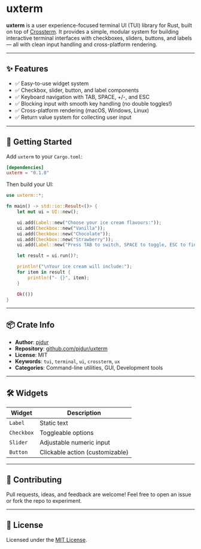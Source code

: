 # uxterm

**uxterm** is a user experience-focused terminal UI (TUI) library for Rust, built on top of [Crossterm](https://crates.io/crates/crossterm). It provides a simple, modular system for building interactive terminal interfaces with checkboxes, sliders, buttons, and labels — all with clean input handling and cross-platform rendering.

---

## ✨ Features

- ✅ Easy-to-use widget system
- ✅ Checkbox, slider, button, and label components
- ✅ Keyboard navigation with TAB, SPACE, +/-, and ESC
- ✅ Blocking input with smooth key handling (no double toggles!)
- ✅ Cross-platform rendering (macOS, Windows, Linux)
- ✅ Return value system for collecting user input

---

## 🚀 Getting Started

Add `uxterm` to your `Cargo.toml`:

```toml
[dependencies]
uxterm = "0.1.0"
```

Then build your UI:

```rust
use uxterm::*;

fn main() -> std::io::Result<()> {
    let mut ui = UI::new();

    ui.add(Label::new("Choose your ice cream flavours:"));
    ui.add(Checkbox::new("Vanilla"));
    ui.add(Checkbox::new("Chocolate"));
    ui.add(Checkbox::new("Strawberry"));
    ui.add(Label::new("Press TAB to switch, SPACE to toggle, ESC to finish"));

    let result = ui.run()?;

    println!("\nYour ice cream will include:");
    for item in result {
        println!("- {}", item);
    }

    Ok(())
}
```

---

## 📦 Crate Info

- **Author**: [pjdur](https://github.com/pjdur)
- **Repository**: [github.com/pjdur/uxterm](https://github.com/pjdur/uxterm)
- **License**: MIT
- **Keywords**: `tui`, `terminal`, `ui`, `crossterm`, `ux`
- **Categories**: Command-line utilities, GUI, Development tools

---

## 🛠 Widgets

| Widget    | Description                          |
|-----------|--------------------------------------|
| `Label`   | Static text                          |
| `Checkbox`| Toggleable options                   |
| `Slider`  | Adjustable numeric input             |
| `Button`  | Clickable action (customizable)      |

---

## 📣 Contributing

Pull requests, ideas, and feedback are welcome! Feel free to open an issue or fork the repo to experiment.

---

## 📜 License

Licensed under the [MIT License](./LICENSE).
